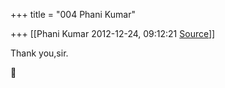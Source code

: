 +++
title = "004 Phani Kumar"

+++
[[Phani Kumar	2012-12-24, 09:12:21 [Source](https://groups.google.com/g/samskrita/c/8jBo33WS_Nc)]]



Thank you,sir.  



